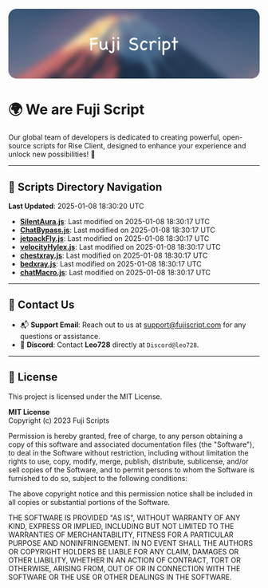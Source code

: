 ![Banner](.github/b.webp)

# 🌍 **We are Fuji Script**

Our global team of developers is dedicated to creating powerful, open-source scripts for Rise Client, designed to enhance your experience and unlock new possibilities! 🌟

---
<!-- SCRIPTS_NAVIGATION_START -->
## 📂 **Scripts Directory Navigation**

**Last Updated**: 2025-01-08 18:30:20 UTC

- **[SilentAura.js](scripts/SilentAura.js)**: Last modified on 2025-01-08 18:30:17 UTC
- **[ChatBypass.js](scripts/ChatBypass.js)**: Last modified on 2025-01-08 18:30:17 UTC
- **[jetpackFly.js](scripts/jetpackFly.js)**: Last modified on 2025-01-08 18:30:17 UTC
- **[velocityHylex.js](scripts/velocityHylex.js)**: Last modified on 2025-01-08 18:30:17 UTC
- **[chestxray.js](scripts/chestxray.js)**: Last modified on 2025-01-08 18:30:17 UTC
- **[bedxray.js](scripts/bedxray.js)**: Last modified on 2025-01-08 18:30:17 UTC
- **[chatMacro.js](scripts/chatMacro.js)**: Last modified on 2025-01-08 18:30:17 UTC

<!-- SCRIPTS_NAVIGATION_END -->

---

## 💬 **Contact Us**  
- 📬 **Support Email**: Reach out to us at [support@fujiscript.com](mailto:support@fujiscript.com) for any questions or assistance.  
- 💬 **Discord**: Contact **Leo728** directly at `Discord@leo728`.

---

## 📜 **License**

This project is licensed under the MIT License.  

**MIT License**  
Copyright (c) 2023 Fuji Scripts  

Permission is hereby granted, free of charge, to any person obtaining a copy of this software and associated documentation files (the "Software"), to deal in the Software without restriction, including without limitation the rights to use, copy, modify, merge, publish, distribute, sublicense, and/or sell copies of the Software, and to permit persons to whom the Software is furnished to do so, subject to the following conditions:  

The above copyright notice and this permission notice shall be included in all copies or substantial portions of the Software.  

THE SOFTWARE IS PROVIDED "AS IS", WITHOUT WARRANTY OF ANY KIND, EXPRESS OR IMPLIED, INCLUDING BUT NOT LIMITED TO THE WARRANTIES OF MERCHANTABILITY, FITNESS FOR A PARTICULAR PURPOSE AND NONINFRINGEMENT. IN NO EVENT SHALL THE AUTHORS OR COPYRIGHT HOLDERS BE LIABLE FOR ANY CLAIM, DAMAGES OR OTHER LIABILITY, WHETHER IN AN ACTION OF CONTRACT, TORT OR OTHERWISE, ARISING FROM, OUT OF OR IN CONNECTION WITH THE SOFTWARE OR THE USE OR OTHER DEALINGS IN THE SOFTWARE.  

